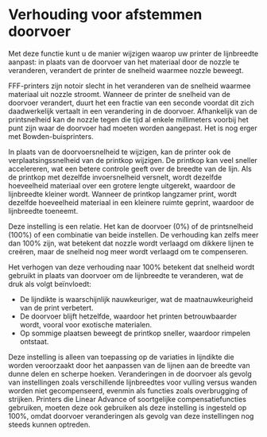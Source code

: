 Verhouding voor afstemmen doorvoer
====
Met deze functie kunt u de manier wijzigen waarop uw printer de lijnbreedte aanpast: in plaats van de doorvoer van het materiaal door de nozzle te veranderen, verandert de printer de snelheid waarmee nozzle beweegt.

FFF-printers zijn notoir slecht in het veranderen van de snelheid waarmee materiaal uit nozzle stroomt. Wanneer de printer de snelheid van de doorvoer verandert, duurt het een fractie van een seconde voordat dit zich daadwerkelijk vertaalt in een verandering in de doorvoer. Afhankelijk van de printsnelheid kan de nozzle tegen die tijd al enkele millimeters voorbij het punt zijn waar de doorvoer had moeten worden aangepast. Het is nog erger met Bowden-buisprinters.

In plaats van de doorvoersnelheid te wijzigen, kan de printer ook de verplaatsingssnelheid van de printkop wijzigen. De printkop kan veel sneller accelereren, wat een betere controle geeft over de breedte van de lijn. Als de printkop met dezelfde invoersnelheid versnelt, wordt dezelfde hoeveelheid materiaal over een grotere lengte uitgerekt, waardoor de lijnbreedte kleiner wordt. Wanneer de printkop langzamer print, wordt dezelfde hoeveelheid materiaal in een kleinere ruimte geprint, waardoor de lijnbreedte toeneemt.

Deze instelling is een relatie. Het kan de doorvoer (0%) of de printsnelheid (100%) of een combinatie van beide instellen. De verhouding kan zelfs meer dan 100% zijn, wat betekent dat nozzle wordt verlaagd om dikkere lijnen te creëren, maar de snelheid nog meer wordt verlaagd om te compenseren.

Het verhogen van deze verhouding naar 100% betekent dat snelheid wordt gebruikt in plaats van doorvoer om de lijnbreedte te veranderen, wat de druk als volgt beïnvloedt:
* De lijndikte is waarschijnlijk nauwkeuriger, wat de maatnauwkeurigheid van de print verbetert.
* De doorvoer blijft hetzelfde, waardoor het printen betrouwbaarder wordt, vooral voor exotische materialen.
* Op sommige plaatsen beweegt de printkop sneller, waardoor rimpelen ontstaat.

Deze instelling is alleen van toepassing op de variaties in lijndikte die worden veroorzaakt door het aanpassen van de lijnen aan de breedte van dunne delen en scherpe hoeken. Veranderingen in de doorvoer als gevolg van instellingen zoals verschillende lijnbreedtes voor vulling versus wanden worden niet gecompenseerd, evenmin als functies zoals overbrugging of strijken. Printers die Linear Advance of soortgelijke compensatiefuncties gebruiken, moeten deze ook gebruiken als deze instelling is ingesteld op 100%, omdat doorvoer veranderingen als gevolg van deze instellingen nog steeds kunnen optreden.